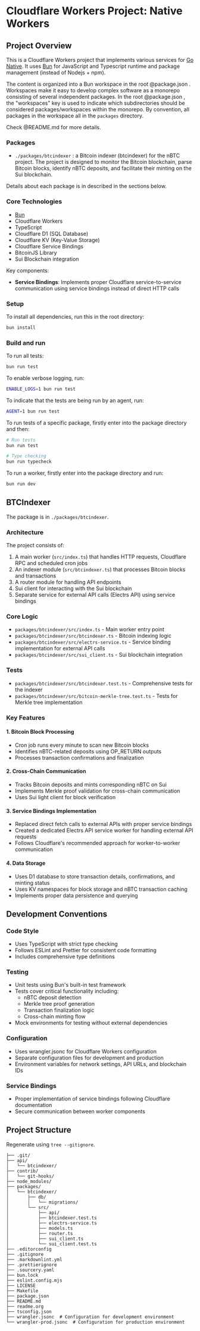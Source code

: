 # Cloudflare Workers Project: Native Workers

## Project Overview

This is a Cloudflare Workers project that implements various services for [Go Native](https://github.com/gonative-cc).
It uses [Bun](https://bun.com/) for JavaScript and Typescript runtime and package management (instead of Nodejs + npm).

The content is organized into a Bun workspace in the root @package.json .
Workspaces make it easy to develop complex software as a monorepo consisting of several independent packages.
In the root @package.json , the "workspaces" key is used to indicate which subdirectories should be considered packages/workspaces within the monorepo.
By convention, all packages in the workspace all in the `packages` directory.

Check @README.md for more details.

### Packages

- `./packages/btcindexer` : a Bitcoin indexer (btcindexer) for the nBTC project. The project is designed to monitor the Bitcoin blockchain, parse Bitcoin blocks, identify nBTC deposits, and facilitate their minting on the Sui blockchain.

Details about each package is in described in the sections below.

### Core Technologies

- [Bun](https://bun.com/)
- Cloudflare Workers
- TypeScript
- Cloudflare D1 (SQL Database)
- Cloudflare KV (Key-Value Storage)
- Cloudflare Service Bindings
- BitcoinJS Library
- Sui Blockchain integration

Key components:

- **Service Bindings**: Implements proper Cloudflare service-to-service communication using service bindings instead of direct HTTP calls

### Setup

To install all dependencies, run this in the root directory:

```bash
bun install
```

### Build and run

To run all tests:

```bash
bun run test
```

To enable verbose logging, run:

```bash
ENABLE_LOGS=1 bun run test
```

To indicate that the tests are being run by an agent, run:

```bash
AGENT=1 bun run test
```

To run tests of a specific package, firstly enter into the package directory and then:

```bash
# Run tests
bun run test

# Type checking
bun run typecheck
```

To run a worker, firstly enter into the package directory and run:

```bash
bun run dev
```

## BTCIndexer

The package is in `./packages/btcindexer`.

### Architecture

The project consists of:

1. A main worker (`src/index.ts`) that handles HTTP requests, Cloudflare RPC and scheduled cron jobs
2. An indexer module (`src/btcindexer.ts`) that processes Bitcoin blocks and transactions
3. A router module for handling API endpoints
4. Sui client for interacting with the Sui blockchain
5. Separate service for external API calls (Electrs API) using service bindings

### Core Logic

- `packages/btcindexer/src/index.ts` - Main worker entry point
- `packages/btcindexer/src/btcindexer.ts` - Bitcoin indexing logic
- `packages/btcindexer/src/electrs-service.ts` - Service binding implementation for external API calls
- `packages/btcindexer/src/sui_client.ts` - Sui blockchain integration

### Tests

- `packages/btcindexer/src/btcindexer.test.ts` - Comprehensive tests for the indexer
- `packages/btcindexer/src/bitcoin-merkle-tree.test.ts` - Tests for Merkle tree implementation

### Key Features

#### 1. Bitcoin Block Processing

- Cron job runs every minute to scan new Bitcoin blocks
- Identifies nBTC-related deposits using OP_RETURN outputs
- Processes transaction confirmations and finalization

#### 2. Cross-Chain Communication

- Tracks Bitcoin deposits and mints corresponding nBTC on Sui
- Implements Merkle proof validation for cross-chain communication
- Uses Sui light client for block verification

#### 3. Service Bindings Implementation

- Replaced direct fetch calls to external APIs with proper service bindings
- Created a dedicated Electrs API service worker for handling external API requests
- Follows Cloudflare's recommended approach for worker-to-worker communication

#### 4. Data Storage

- Uses D1 database to store transaction details, confirmations, and minting status
- Uses KV namespaces for block storage and nBTC transaction caching
- Implements proper data persistence and querying

## Development Conventions

### Code Style

- Uses TypeScript with strict type checking
- Follows ESLint and Prettier for consistent code formatting
- Includes comprehensive type definitions

### Testing

- Unit tests using Bun's built-in test framework
- Tests cover critical functionality including:
  - nBTC deposit detection
  - Merkle tree proof generation
  - Transaction finalization logic
  - Cross-chain minting flow
- Mock environments for testing without external dependencies

### Configuration

- Uses wrangler.jsonc for Cloudflare Workers configuration
- Separate configuration files for development and production
- Environment variables for network settings, API URLs, and blockchain IDs

### Service Bindings

- Proper implementation of service bindings following Cloudflare documentation
- Secure communication between worker components

## Project Structure

Regenerate using `tree --gitignore`.

```text
├── .git/
├── api/
│   └── btcindexer/
├── contrib/
│   └── git-hooks/
├── node_modules/
├── packages/
│   └── btcindexer/
│       ├── db/
│       │   └── migrations/
│       └── src/
│           ├── api/
│           ├── btcindexer.test.ts
│           ├── electrs-service.ts
│           ├── models.ts
│           ├── router.ts
│           ├── sui_client.ts
│           └── sui_client.test.ts
├── .editorconfig
├── .gitignore
├── .markdownlint.yml
├── .prettierignore
├── .sourcery.yaml
├── bun.lock
├── eslint.config.mjs
├── LICENSE
├── Makefile
├── package.json
├── README.md
├── readme.org
├── tsconfig.json
├── wrangler.jsonc  # Configuration for development environment
└── wrangler-prod.jsonc  # Configuration for production environment
```
